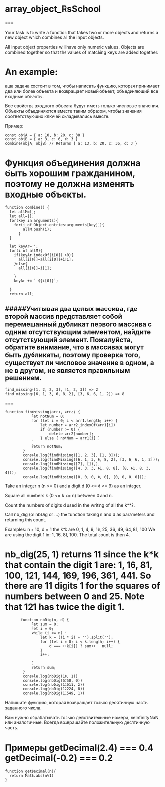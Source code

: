 # array_object_RsSchool
===


Your task is to write a function that takes two or more objects and returns a new object which combines all the input objects.

All input object properties will have only numeric values. Objects are combined together so that the values of matching keys are added together.

An example:
===
аша задача состоит в том, чтобы написать функцию, которая принимает два или более объекта и возвращает новый объект, объединяющий все входные объекты.

Все свойства входного объекта будут иметь только числовые значения. Объекты объединяются вместе таким образом, чтобы значения соответствующих ключей складывались вместе.

Пример:
```
const objA = { a: 10, b: 20, c: 30 }
const objB = { a: 3, c: 6, d: 3 }
combine(objA, objB) // Returns { a: 13, b: 20, c: 36, d: 3 }
```
Функция объединения должна быть хорошим гражданином, поэтому не должна изменять входные объекты.
===

```
function combine() {
  let allM=[];
  let all={};
  for(key in arguments){
    for(i of Object.entries(arguments[key])){
        allM.push(i);
      }
  }
  
  let keyAr='';
  for(i of allM){
    if(keyAr.indexOf(i[0]) >0){
      all[i[0]]=all[i[0]]+i[1];
    }else{
      all[i[0]]=i[1];
      
    }
    keyAr += ` ${i[0]}`;
    
  }
  return all;
```







#####Учитывая два целых массива, где второй массив представляет собой перемешанный дубликат первого массива с одним отсутствующим элементом, найдите отсутствующий элемент.
Пожалуйста, обратите внимание, что в массивах могут быть дубликаты, поэтому проверка того, существует ли числовое значение в одном, а не в другом, не является правильным решением.
--

```
find_missing([1, 2, 2, 3], [1, 2, 3]) => 2
find_missing([6, 1, 3, 6, 8, 2], [3, 6, 6, 1, 2]) => 8
```


===

```
function findMissing(arr1, arr2) {
            let notNum = 0;
            for (let i = 0; i < arr1.length; i++) {
                let number = arr2.indexOf(arr1[i])
                if (number >= 0) {
                    delete arr2[number];
                } else { notNum = arr1[i] }
            }
            return notNum;
        }
        console.log(findMissing([1, 2, 3], [1, 3]));
        console.log(findMissing([6, 1, 3, 6, 8, 2], [3, 6, 6, 1, 2]));
        console.log(findMissing([7], []),);
        console.log(findMissing([4, 3, 3, 61, 8, 8], [8, 61, 8, 3, 4]));
        console.log(findMissing([0, 0, 0, 0, 0], [0, 0, 0, 0]));

```




Take an integer n (n >= 0) and a digit d (0 <= d <= 9) as an integer.

Square all numbers k (0 <= k <= n) between 0 and n.

Count the numbers of digits d used in the writing of all the k**2.

Call nb_dig (or nbDig or ...) the function taking n and d as parameters and returning this count.

Examples:
n = 10, d = 1 
the k*k are 0, 1, 4, 9, 16, 25, 36, 49, 64, 81, 100
We are using the digit 1 in: 1, 16, 81, 100. The total count is then 4.

nb_dig(25, 1) returns 11 since
the k*k that contain the digit 1 are:
1, 16, 81, 100, 121, 144, 169, 196, 361, 441.
So there are 11 digits 1 for the squares of numbers between 0 and 25.
Note that 121 has twice the digit 1.
===


```
       function nbDig(n, d) {
            let sum = 0;
            let i = 0;
            while (i <= n) {
                let k = ((i * i) + '').split('');
                for (let i = 0; i < k.length; i++) {
                    d === +(k[i]) ? sum++ : null;
                }
                i++;

            }
            return sum;
        }
        console.log(nbDig(10, 1))
        console.log(nbDig(5750, 0))
        console.log(nbDig(11011, 2))
        console.log(nbDig(12224, 8))
        console.log(nbDig(11549, 1))
```









Напишите функцию, которая возвращает только десятичную часть заданного числа.

Вам нужно обрабатывать только действительные номера, неInfinityNaN, или аналогичные. Всегда возвращайте положительную десятичную часть.

Примеры
getDecimal(2.4)  === 0.4
getDecimal(-0.2) === 0.2
===



```
function getDecimal(n){
  return Math.abs(n%1)
}
```
